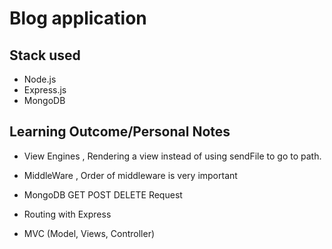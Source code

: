 # Blog application

## Stack used

* Node.js
* Express.js
* MongoDB

## Learning Outcome/Personal Notes

* View Engines , Rendering a view instead of using sendFile to go to path.

* MiddleWare , Order of middleware is very important

* MongoDB GET POST DELETE Request

* Routing with Express

* MVC (Model, Views, Controller)

